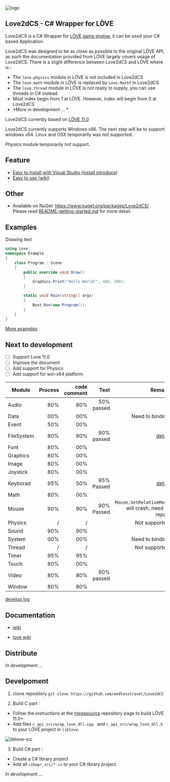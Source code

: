 
![logo](https://github.com/endlesstravel/Love2dCS/raw/master/img/logo.png "logo") 

Love2dCS - C# Wrapper for LÖVE
---
Love2dCS is a C# Wrapper for [LÖVE game engine](https://love2d.org/), it can be used your C# based Application. 

Love2dCS was designed to be as close as possible to the original LÖVE API, as such the documentation provided from LÖVE largely covers usage of Love2dCS. There is a slight difference between Love2dCS and LÖVE where is :

* The `love.physics` module in LÖVE is not included in Love2dCS
* The `love.math` module in LÖVE is replaced by `Love.Mathf` in Love2dCS
* The `love.thread` module in LÖVE is not ready to supply, you can use threads in C# instead.
* Most index begin from 1 at LÖVE. However, index will begin from 0 at Love2dCS
* *More in development ... *

Love2dCS currently based on [LÖVE 11.0](https://love2d.org/wiki/11.0)

Love2dCS currently supports Windows x86. The next step will be to support windows x64. Linux and OSX temporarily was not supported.

Physics module temporarily not support.

Feature
---

* [Easy to install with Visual Studio (install introduce)](README-Install.md)
* [Easy to use (wiki)](https://github.com/endlesstravel/Love2dCS/wiki)

Other
---

* Available on NuGet: https://www.nuget.org/packages/Love2dCS/ . Please read [README-getting-started.md](README-getting-started.md) for more detail.

Examples
---

Drawing text
``` C#
using Love;
namespace Example
{
    class Program : Scene
    {
        public override void Draw()
        {
            Graphics.Print("Hello World!", 400, 300);
        }

        static void Main(string[] args)
        {
            Boot.Run(new Program());
        }
    }
}
```
[More examples](README-getting-started.md#more-examples)

Next to development
---
 - [ ] Support Love 11.0
 - [ ] Improve the document
 - [ ] Add support for Physics 
 - [ ] Add support for win-x64 platform

| Module        | Process | code comment | Test   | Remark         |
| ------------- |--------:|--------------:| ------:| --------------:|
| Audio         | 80%     |      80%       |  50% passed      |                |
| Data          | 00%     |      00%       |                  | Need to binding               |
| Event         | 50%     |      00%       |                  |                |
| FileSystem    | 80%     |      80%       |   90%  passed    | [detail](Model-devlop-log.md#filesystem)           |
| Font          | 80%     |      00%       |                  |                |
| Graphics      | 80%     |      00%       |                  |                |
| Image         | 80%     |      00%       |                  |                |
| Joystick      | 80%     |      00%       |                  |                |
| Keyborad      | 95%     |      50%       |   95% Passed     | [detail](Model-devlop-log.md#keyboard)               |
| Math          | 80%     |      00%       |                  |                |
| Mouse         | 90%     |      90%       |   90% Passed     |   `Mouse.SetRelativeMode` will crash, need to repair               |
| Physics       |  /      |      /         |                  | Not supported               |
| Sound         | 90%     |      90%       |                  |                |
| System        | 00%     |      00%       |                  | Need to binding               |
| Thread        |   /     |        /       |                  | Not supported               |
| Timer         | 95%     |      95%       |                  |                |
| Touch         | 80%     |      00%       |                  |                |
| Video         | 80%     |      80%       |   90% passed     |                |
| Window        | 80%     |      80%       |                  |                |

[develop log](Model-devlop-log.md)

Documentation
---
* [wiki](https://github.com/endlesstravel/Love2dCS/wiki)

* [love wiki](https://love2d.org/wiki/love)

Distribute
---
*In development ...*

Develpoment
---

1. clone repository `git clone https://github.com/endlesstravel/Love2dCS`

2. Build C part :

* Follow the instructions at the [megasource](https://bitbucket.org/rude/megasource) repository page to build LÖVE 11.0+.
* Add files `c_api_src/wrap_love_dll.cpp ` and `c_api_src/wrap_love_dll.h` to your LÖVE project in `liblove`.

![liblove-src](https://github.com/endlesstravel/Love2dCS/raw/master/img/006-liblove-src.png "liblove-src")

3. Build C# part :

* Create a C# library project
* Add all `cshapr_src/*.cs` to your C# library project.

*In development ...*
